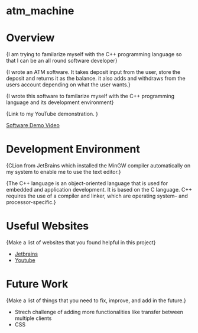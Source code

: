 # atm_machine

# Overview

{I am trying to familarize myself with the C++ programming language so that I can be an all round software developer}

{I wrote an ATM software. It takes deposit input from the user, store the deposit and returns it as the balance. it also adds and withdraws from the users account depending on what the user wants.}

{I wrote this software to familarize myself with the C++ programming language and its development environment}

{Link to my YouTube demonstration.  }

[Software Demo Video](https://www.youtube.com/watch?v=aBomSBaLt64)

# Development Environment

{CLion from JetBrains which installed the MinGW compiler automatically on my system to enable me to use the text editor.}

{The C++ language is an object-oriented language that is used for embedded and application development. It is based on the C language. C++ requires the use of a compiler and linker, which are operating system– and processor-specific.}

# Useful Websites

{Make a list of websites that you found helpful in this project}
* [Jetbrains](http://jetbrains.com/clion/)
* [Youtube](https://www.youtube.com/watch?v=wccZgjs90S8)

# Future Work

{Make a list of things that you need to fix, improve, and add in the future.}
* Strech challenge of adding more functionalities like transfer between multiple clients
* CSS

